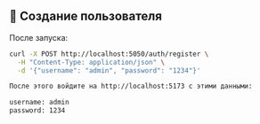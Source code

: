 ## 👤 Создание пользователя

После запуска:

```bash
curl -X POST http://localhost:5050/auth/register \
  -H "Content-Type: application/json" \
  -d '{"username": "admin", "password": "1234"}'

После этого войдите на http://localhost:5173 с этими данными:

username: admin
password: 1234

